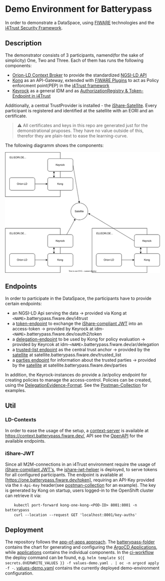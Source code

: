 # Demo Environment for Batterypass

In order to demonstrate a DataSpace, using [FIWARE](https://www.fiware.org/) technologies and the [i4Trust Security Framework](https://github.com/i4Trust/building-blocks). 

## Description

The demonstrator consists of 3 participants, namend(for the sake of simplicity) One, Two and Three. Each of them has runs the following components:

* [Orion-LD Context Broker](https://github.com/FIWARE/context.Orion-LD) to provide the standardized [NGSI-LD API](https://www.etsi.org/deliver/etsi_gs/CIM/001_099/009/01.06.01_60/gs_cim009v010601p.pdf)
* [Kong](https://konghq.com/) as an API-Gateway, extended with [FIWARE Plugins](https://github.com/FIWARE/kong-plugins-fiware) to act as Policy enforcment point(PEP) in the [i4Trust framework](https://github.com/i4Trust/building-blocks#access--usage-control--policies)
* [Keyrock](https://fiware-idm.readthedocs.io/en/latest/) as a general IDM and as [AuthorizationRegistry & Token-Endpoint in i4Trust](https://github.com/i4Trust/building-blocks)

Additionally, a central TrustProvider is installed - the [iShare-Satellite](https://dev.ishare.eu/scheme-owner/parties-id.html#request). Every participant is registered and identified at the satellite with an EORI and an certificate. 
> :warning: All certificates and keys in this repo are generated just for the demonstrational pruposes. They have no value outside of this, therefor they are plain-text to ease the learning-curve.

The following diagramm shows the components:


![overview-setup](docs/overview.svg)

## Endpoints

In order to participate in the DataSpace, the participants have to provide certain endpoints:

* an NGSI-LD Api serving the data -> provided via Kong at ```<NAME>```.batterypass.fiware.dev/i4trust
* a [token-endpoint](https://dev.ishare.eu/common/token.html) to exchange the [iShare-compliant JWT](https://dev.ishare.eu/introduction/jwt.html) into an access-token -> provided by Keyrock at idm-```<NAME>```.batterypass.fiware.dev/oauth2/token
* a [delegation-endpoint](https://dev.ishare.eu/delegation/endpoint.html) to be used by Kong for policy evaluation -> provided by Keyrcok at idm-```<NAME>```.batterypass.fiware.dev/ar/delegation
* a [trusted-list endpoint](https://dev.ishare.eu/scheme-owner/trusted-list.html) as the central trust anchor -> provided by the [satellite](./applications/satellite/) at satellite.batterypass.fiware.dev/trusted_list
* a [parties endpoint](https://dev.ishare.eu/scheme-owner/parties.html) for information about the trusted parties -> provided by the [satellite](./applications/satellite/) at satellite.batterypass.fiware.dev/parties

In addition, the Keyrock-instances do provide a /ar/policy endpoint for creating policies to manage the access-control. Policies can be created, using the [DelegationEvidence-Format](https://dev.ishare.eu/delegation/delegation-evidence.html). See the [Postman-Collection](Batterypass.postman_collection.json) for examples. 

## Util

### LD-Contexts

In order to ease the usage of the setup, a [context-server](https://github.com/wistefan/context-server) is available at https://context.batterypass.fiware.dev/, API see the [OpenAPI](https://forge.etsi.org/swagger/ui/?url=https://raw.githubusercontent.com/wistefan/context-server/master/api/api.yaml) for the available endpoints.

### iShare-JWT

Since all M2M-connections in an i4Trust environment require the usage of [iShare-compliant JWT's](https://dev.ishare.eu/introduction/jwt.html), the [ishare-jwt-helper](https://github.com/wistefan/ishare-jwt-helper) is deployed, to serve tokens for all configured participants. The endpoint is available at [https://one.batterypass.fiware.dev/token], requiring an API-Key provided via the `X-Api-Key` header(see [postman-collection](Batterypass.postman_collection.json) for an example). The key is generated by Kong on startup, users logged-in to the OpenShift cluster can retrieve it via:

```shell
    kubectl port-forward kong-one-kong-<POD-ID> 8001:8001 -n batterypass
    curl --location --request GET 'localhost:8001/key-auths'
```

## Deployment

The repository follows the [app-of-apps approach](https://argo-cd.readthedocs.io/en/stable/operator-manual/cluster-bootstrapping/). The [batterypass-folder](./batterypass/) contains the chart for generating and configuring the [ArgoCD Applications](https://argo-cd.readthedocs.io/en/stable/), while [applications](./applications/) contains the individual components. In the [ci-workflow](./.github/workflows/deploy.yaml) the deploy command can be found, e.g. ```helm template ${{ secrets.OVERWRITE_VALUES }} -f values-demo.yaml . | oc -n argocd apply -f -```. [values-demo.yaml](./batterypass/values-demo.yaml) contains the currently deployed demo-environment configuration.

